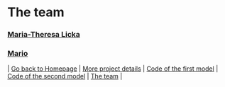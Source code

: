 # The team

### [Maria-Theresa Licka](./Maria-Theresa_Licka.md) 
### [Mario](./Mario.md)



| [Go back to Homepage](https://matheli.github.io/BWKI/) | [More project details](https://matheli.github.io/BWKI/posts/More%20details.html) | [Code of the first model](https://matheli.github.io/BWKI/posts/First_model.html) | [Code of the second model](https://matheli.github.io/BWKI/posts/Second_model.html) | [The team](https://matheli.github.io/BWKI/posts/The_team/The_team.html) |
